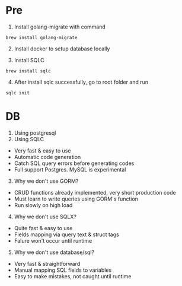 # Pre
1. Install golang-migrate with command 
```
brew install golang-migrate
```
2. Install docker to setup database locally

3. Install SQLC 
```
brew install sqlc
```
4. After install sqlc successfully, go to root folder and run 
```
sqlc init
```
# DB 
1. Using postgresql
2. Using SQLC
* Very fast & easy to use
* Automatic code generation
* Catch SQL query errors before generating codes
* Full support Postgres. MySQL is experimental
3. Why we don't use GORM? 
* CRUD functions already implemented, very short production code
* Must learn to write queries using GORM's function
* Run slowly on high load
4. Why we don't use SQLX?
* Quite fast & easy to use
* Fields mapping via query text & struct tags
* Falure won't occur until runtime
5. Why we don't use database/sql?
* Very fast & straightforward
* Manual mapping SQL fields to variables
* Easy to make mistakes, not caught until runtime

